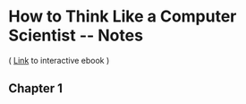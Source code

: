 # How to Think Like a Computer Scientist -- Notes

( [Link](https://runestone.academy/ns/books/published/thinkcspy/index.html) to interactive ebook )

## Chapter 1


